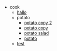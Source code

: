   - cook
    - [hallo](/cook/hallo.md)
    - potato
      - [potato copy 2](/cook/potato/potato%20copy%202.md)
      - [potato copy](/cook/potato/potato%20copy.md)
      - [potato salad](/cook/potato/potato%20salad.md)
      - [potato](/cook/potato/potato.md)
    - [test](/cook/test.md)